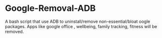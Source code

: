 # Google-Removal-ADB
A bash script that use ADB to uninstall/remove non-essential/bloat oogle packages.
Apps like google office , wellbeing, family tracking, fitness will be removed.
